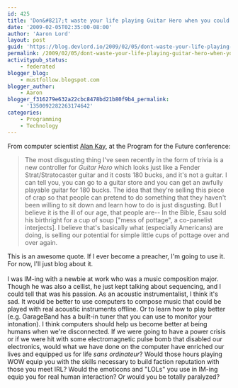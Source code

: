 ```yaml
---
id: 425
title: 'Don&#8217;t waste your life playing Guitar Hero when you could be learning guitar for real'
date: '2009-02-05T02:35:00-08:00'
author: 'Aaron Lord'
layout: post
guid: 'https://blog.devlord.io/2009/02/05/dont-waste-your-life-playing-guitar-hero-when-you-could-be-learning-guitar-for-real/'
permalink: /2009/02/05/dont-waste-your-life-playing-guitar-hero-when-you-could-be-learning-guitar-for-real/
activitypub_status:
    - federated
blogger_blog:
    - mustfollow.blogspot.com
blogger_author:
    - Aaron
blogger_f316279e632a22cbc8478bd21b80f9b4_permalink:
    - '1350092282263174642'
categories:
    - Programming
    - Technology
---
```


From computer scientist <a href="http://programforthefuture.org/speakers/alan-kay">Alan Kay</a>, at the Program for the Future conference:<br /><blockquote>The most disgusting thing I've seen recently in the form of trivia is a new controller for <i>Guitar Hero</i> which looks just like a Fender Strat/Stratocaster guitar and it costs 180 bucks, and it's not a guitar.  I can tell you, you can go to a guitar store and you can get an awfully playable guitar for 180 bucks.  The idea that they're selling this piece of crap so that people can pretend to do something that they haven't been willing to sit down and learn how to do is just disgusting.  But I believe it is the ill of our age, that people are--  In the Bible, Esau sold his birthright for a cup of soup ["mess of pottage", a co-panelist interjects].  I believe that's basically what (especially Americans) are doing, is selling our potential for simple little cups of pottage over and over again.</blockquote>This is an awesome quote.  If I ever become a preacher, I'm going to use it.  For now, I'll just blog about it.<br /><br />I was IM-ing with a newbie at work who was a music composition major.  Though he was also a cellist, he just kept talking about sequencing, and I could tell that was his passion.  As an acoustic instrumentalist, I think it's sad.  It would be better to use computers to compose music that could be played with real acoustic instruments offline.  Or to learn how to play better (e.g. GarageBand has a built-in tuner that you can use to monitor your intonation).  I think computers should help us become better at being humans when we're disconnected.  If we were going to have a power crisis or if we were hit with some electromagnetic pulse bomb that disabled our electronics, would what we have done on the computer have enriched our lives and equipped us for life <i>sans ordinateur</i>?  Would those hours playing WOW equip you with the skills necessary to build faction reputation with those you meet IRL?  Would the emoticons and "LOLs" you use in IM-ing equip you for real human interaction?  Or would you be totally paralyzed?<div class="blogger-post-footer"></div>